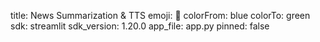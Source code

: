 title: News Summarization & TTS
emoji: 📰
colorFrom: blue
colorTo: green
sdk: streamlit
sdk_version: 1.20.0
app_file: app.py
pinned: false
